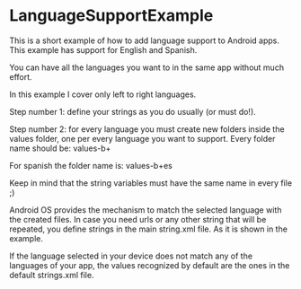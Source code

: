 # LanguageSupportExample
This is a short example of how to add language support to Android apps. This example has support for English and Spanish.


You can have all the languages you want to in the same app without much effort. 

In this example I cover only left to right languages.

Step number 1: define your strings as you do usually (or must do!).

Step number 2: for every language you must create new folders inside the values folder, one per every language you want to support.
Every folder name should be: values-b+<language>

For spanish the folder name is: values-b+es

Keep in mind that the string variables must have the same name in every file ;)

Android OS provides the mechanism to match the selected language with the created files. In case you need urls or any other
string that will be repeated, you define strings in the main string.xml file. As it is shown in the example. 

If the language selected in your device does not match any of the languages of your app, the values recognized by default are
the ones in the default strings.xml file.


